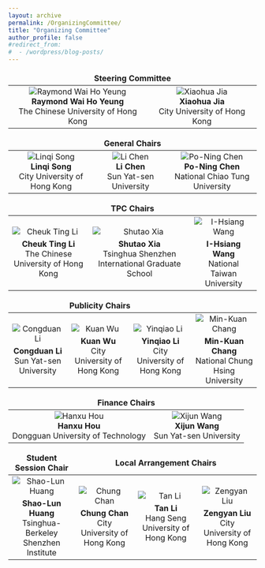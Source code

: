 ```yaml
---
layout: archive
permalink: /OrganizingCommittee/
title: "Organizing Committee"
author_profile: false
#redirect_from:
#  - /wordpress/blog-posts/
---
```



<table style="border-collapse: collapse; border: none;">    
    
<thead>    
  <tr>    
    <th colspan="2" style="text-align: center; border: none;">Steering Committee</th>    
  </tr>    
</thead>    
    
<tbody>    
  <tr>    
    <td style="text-align: center; border: none;">    
      <img src="https://github.com/HKGZTP/HKGZTP.github.io/assets/167737479/1efb965a-2bf1-40d8-99cd-76709f9f2d89" alt="Raymond Wai Ho Yeung" style="vertical-align: middle;">    
      <br>    
      <strong>Raymond Wai Ho Yeung</strong><br>    
      The Chinese University of Hong Kong    
    </td>    
    <td style="text-align: center; border: none;">    
      <img src="https://github.com/HKGZTP/HKGZTP.github.io/assets/167737479/611181ba-937f-42d0-a5e6-27cf1034714b" alt="Xiaohua Jia" style="vertical-align: middle;">    
      <br>    
      <strong>Xiaohua Jia</strong><br>    
      City University of Hong Kong    
    </td>    
  </tr>    
</tbody>    
    
</table>


<table style="border-collapse: collapse; border: none;">  
<thead>  
  <tr>  
    <th colspan="3" style="text-align: center; border: none;">General Chairs</th>  
  </tr>  
</thead>  
<tbody>  
  <tr>  
    <td style="text-align: center; border: none; vertical-align: middle;">  
      <img src="https://github.com/HKGZTP/HKGZTP.github.io/assets/167737479/ecff16f8-d3b4-4c2c-bb23-417acd3902c6" alt="Linqi Song" />  
      <br />  
      <strong>Linqi Song</strong><br />  
      City University of Hong Kong  
    </td>  
    <td style="text-align: center; border: none; vertical-align: middle;">  
      <img src="https://github.com/HKGZTP/HKGZTP.github.io/assets/167737479/dc0c8047-c9ea-41e3-8a7a-2eb47e427b81" alt="Li Chen" />  
      <br />  
      <strong>Li Chen</strong><br />  
      Sun Yat-sen University  
    </td>  
    <td style="text-align: center; border: none; vertical-align: middle;">  
      <img src="https://github.com/HKGZTP/HKGZTP.github.io/assets/167737479/aedaaade-17dc-44db-85fb-ad8f6f370bf9" alt="Po-Ning Chen" />  
      <br />  
      <strong>Po-Ning Chen</strong><br />  
      National Chiao Tung University  
    </td>  
  </tr>  
</tbody>  
</table>




<html lang="en">  
<head>  
    <meta charset="UTF-8">  
    <meta name="viewport" content="width=device-width, initial-scale=1.0">  
    <title>TPC Chairs Table</title>  
    <style>  
        /* 如果你想在外部样式表中定义，可以将以下样式放入一个.css文件中，然后在HTML中通过<link>标签引入 */  
        .borderless-table {  
            border-collapse: collapse;  
            border: none;  
        }  
        .borderless-table td,  
        .borderless-table th {  
            border: none; /* 确保单元格也没有边框 */  
        }  
    </style>  
</head>  
<body>  
    <table class="borderless-table">  
        <thead>  
            <tr>  
                <th colspan="3" style="text-align: center;">TPC Chairs</th>  
            </tr>  
        </thead>  
        <tbody>  
            <tr>  
                <td style="text-align: center;">  
                    <img src="https://github.com/HKGZTP/HKGZTP.github.io/assets/167737479/756eeaeb-d9e4-438f-8fbc-e7185b54dfb3" alt="Cheuk Ting Li" style="display: block; margin: 0 auto; margin-bottom: 5px;">  
                    <div style="text-align: center;"><strong>Cheuk Ting Li</strong><br />The Chinese University of Hong Kong</div>  
                </td>  
                <td style="text-align: center;">  
                    <img src="https://github.com/HKGZTP/HKGZTP.github.io/assets/167737479/1098a761-55c3-4836-824f-217efa2647d5" alt="Shutao Xia" style="display: block; margin: 0 auto; margin-bottom: 5px;">  
                    <div style="text-align: center;"><strong>Shutao Xia</strong><br />Tsinghua Shenzhen International Graduate School</div>  
                </td>  
                <td style="text-align: center;">  
                    <img src="https://github.com/HKGZTP/HKGZTP.github.io/assets/167737479/740b6e63-8f3a-4c8b-b06c-88608bc93d3e" alt="I-Hsiang Wang" style="display: block; margin: 0 auto; margin-bottom: 5px;">  
                    <div style="text-align: center;"><strong>I-Hsiang Wang</strong><br />National Taiwan University</div>  
                </td>  
            </tr>  
        </tbody>  
    </table>  
</body>  
</html>








<table style="border-collapse: collapse; border: none;">  
  <thead>  
    <tr>  
      <th colspan="3" style="text-align: center; border: none;">Publicity Chairs</th>  
    </tr>  
  </thead>  
  <tbody>  
    <tr>  
        <td style="text-align: center; border: none;">  
        <img src="https://github.com/HKGZTP/HKGZTP.github.io/assets/167737479/1a354294-64b5-436c-933c-488ba2bd670c" alt="Congduan Li" style="display: block; margin: 0 auto; margin-bottom: 5px;">  
        <strong>Congduan Li</strong><br />Sun Yat-sen University  
      </td>  
      <td style="text-align: center; border: none;">  
        <img src="https://github.com/HKGZTP/HKGZTP.github.io/assets/167737479/9be5536e-93f0-45eb-91c7-d47d65d9f3d7" alt="Kuan Wu" style="display: block; margin: 0 auto; margin-bottom: 5px;">  
        <strong>Kuan Wu</strong><br />City University of Hong Kong  
      </td>  
      <td style="text-align: center; border: none;">  
        <img src="https://github.com/HKGZTP/HKGZTP.github.io/assets/167737479/9be17c8f-a3f3-4b6c-8dfc-d9d7e6108ba2" alt="Yinqiao Li" style="display: block; margin: 0 auto; margin-bottom: 5px;"> 
        <strong>Yinqiao Li</strong><br />City University of Hong Kong  
      </td>  
      <td style="text-align: center; border: none;">  
        <img src="https://github.com/HKGZTP/HKGZTP.github.io/assets/167737479/0d3a2e0c-33b9-4e69-af20-bd5ae5bf2239" alt="Min-Kuan Chang" style="display: block; margin: 0 auto; margin-bottom: 5px;">  
        <strong>Min-Kuan Chang</strong><br />National Chung Hsing University  
      </td>  
    </tr>  
  </tbody>  
</table>









<table style="border-collapse: collapse; border: none;">  
  
<thead>  
  <tr>  
    <th colspan="2" style="text-align: center; border: none;">Finance Chairs</th>  
  </tr>  
</thead>  
  
<tbody>  
  <tr>  
    <td style="text-align: center; border: none;">  
      <img src="https://github.com/HKGZTP/HKGZTP.github.io/assets/167737479/e737eb85-7351-4cce-a34c-7b8053bea00d" alt="Hanxu Hou" style="vertical-align: middle;">  
      <br>  
      <strong>Hanxu Hou</strong><br>  
      Dongguan University of Technology  
    </td>  
    <td style="text-align: center; border: none;">  
      <img src="https://github.com/HKGZTP/HKGZTP.github.io/assets/167737479/f0683100-c73c-48a8-9771-7f90636f157f" alt="Xijun Wang" style="vertical-align: middle;">  
      <br>  
      <strong>Xijun Wang</strong><br>  
      Sun Yat-sen University  
    </td>  
  </tr>  
</tbody>  
  
</table>





<table style="border-collapse: collapse; border: none;">  
  <thead>  
    <tr>  
      <th style="text-align: center; border: none;">Student Session Chair</th>  
      <th colspan="3" style="text-align: center; border: none;">Local Arrangement Chairs</th>  
    </tr>  
  </thead>  
  <tbody>  
    <tr>  
      <td style="text-align: center; border: none;">  
        <img src="https://github.com/HKGZTP/HKGZTP.github.io/assets/167737479/ce2cb9c1-78e1-4c54-a44c-5b7bdd995b6a" alt="Shao-Lun Huang" style="display: block; margin: 0 auto 5px;">  
        <strong>Shao-Lun Huang</strong><br />Tsinghua-Berkeley Shenzhen Institute  
      </td>  
      <td style="text-align: center; border: none;">  
        <img src="https://github.com/HKGZTP/HKGZTP.github.io/assets/167737479/b5021493-6b1e-4c84-861c-27dde883d1de" alt="Chung Chan" style="display: block; margin: 0 auto 5px;">  
        <strong>Chung Chan</strong><br />City University of Hong Kong  
      </td>  
      <td style="text-align: center; border: none;">  
        <img src="https://github.com/HKGZTP/HKGZTP.github.io/assets/167737479/5564bce9-24fb-498a-85f1-be435d0d9a4f" alt="Tan Li" style="display: block; margin: 0 auto 5px;">  
        <strong>Tan Li</strong><br />Hang Seng University of Hong Kong  
      </td>  
      <td style="text-align: center; border: none;">  
        <img src="https://github.com/HKGZTP/HKGZTP.github.io/assets/167737479/f2fb3058-cd26-4b61-bddd-f7f2b6cba790" alt="Zengyan Liu" style="display: block; margin: 0 auto 5px;">  
        <strong>Zengyan Liu</strong><br />City University of Hong Kong  
      </td>  
    </tr>  
  </tbody>  
</table>
